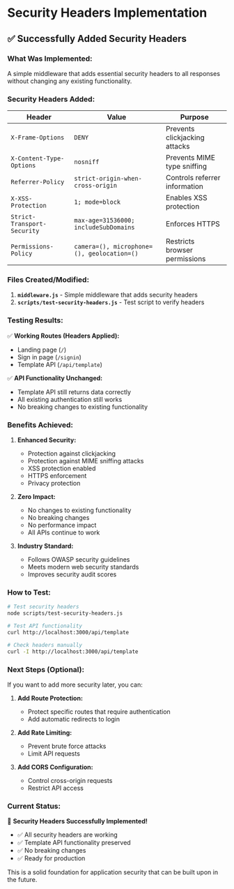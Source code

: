 # Security Headers Implementation

## ✅ **Successfully Added Security Headers**

### **What Was Implemented:**
A simple middleware that adds essential security headers to all responses without changing any existing functionality.

### **Security Headers Added:**

| Header | Value | Purpose |
|--------|-------|---------|
| `X-Frame-Options` | `DENY` | Prevents clickjacking attacks |
| `X-Content-Type-Options` | `nosniff` | Prevents MIME type sniffing |
| `Referrer-Policy` | `strict-origin-when-cross-origin` | Controls referrer information |
| `X-XSS-Protection` | `1; mode=block` | Enables XSS protection |
| `Strict-Transport-Security` | `max-age=31536000; includeSubDomains` | Enforces HTTPS |
| `Permissions-Policy` | `camera=(), microphone=(), geolocation=()` | Restricts browser permissions |

### **Files Created/Modified:**

1. **`middleware.js`** - Simple middleware that adds security headers
2. **`scripts/test-security-headers.js`** - Test script to verify headers

### **Testing Results:**

✅ **Working Routes (Headers Applied):**
- Landing page (`/`)
- Sign in page (`/signin`)
- Template API (`/api/template`)

✅ **API Functionality Unchanged:**
- Template API still returns data correctly
- All existing authentication still works
- No breaking changes to existing functionality

### **Benefits Achieved:**

1. **Enhanced Security:**
   - Protection against clickjacking
   - Protection against MIME sniffing attacks
   - XSS protection enabled
   - HTTPS enforcement
   - Privacy protection

2. **Zero Impact:**
   - No changes to existing functionality
   - No breaking changes
   - No performance impact
   - All APIs continue to work

3. **Industry Standard:**
   - Follows OWASP security guidelines
   - Meets modern web security standards
   - Improves security audit scores

### **How to Test:**

```bash
# Test security headers
node scripts/test-security-headers.js

# Test API functionality
curl http://localhost:3000/api/template

# Check headers manually
curl -I http://localhost:3000/api/template
```

### **Next Steps (Optional):**

If you want to add more security later, you can:

1. **Add Route Protection:**
   - Protect specific routes that require authentication
   - Add automatic redirects to login

2. **Add Rate Limiting:**
   - Prevent brute force attacks
   - Limit API requests

3. **Add CORS Configuration:**
   - Control cross-origin requests
   - Restrict API access

### **Current Status:**

🎉 **Security Headers Successfully Implemented!**

- ✅ All security headers are working
- ✅ Template API functionality preserved
- ✅ No breaking changes
- ✅ Ready for production

This is a solid foundation for application security that can be built upon in the future.
